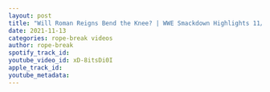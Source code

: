 ```yaml
---
layout: post
title: "Will Roman Reigns Bend the Knee? | WWE Smackdown Highlights 11/12/21"
date: 2021-11-13
categories: rope-break videos
author: rope-break
spotify_track_id: 
youtube_video_id: xD-8itsDi0I
apple_track_id: 
youtube_metadata: 
---
```

